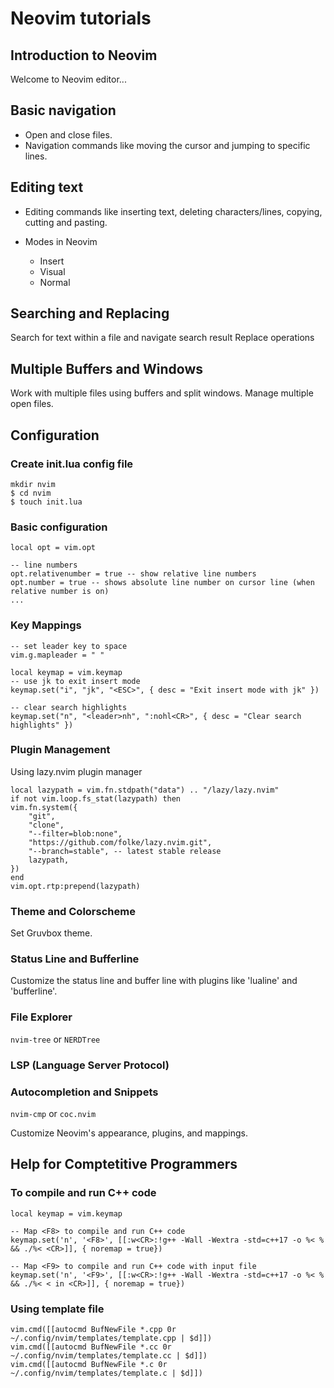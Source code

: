 # Neovim tutorials

## Introduction to Neovim

Welcome to Neovim editor...

## Basic navigation

- Open and close files.
- Navigation commands like moving the cursor and jumping to specific lines.

## Editing text

- Editing commands like inserting text, deleting characters/lines, copying, cutting and pasting.

- Modes in Neovim
  - Insert
  - Visual
  - Normal

## Searching and Replacing

Search for text within a file and navigate search result
Replace operations

## Multiple Buffers and Windows

Work with multiple files using buffers and split windows.
Manage multiple open files.

## Configuration

### Create init.lua config file

    mkdir nvim
    $ cd nvim
    $ touch init.lua

### Basic configuration

    local opt = vim.opt

    -- line numbers
    opt.relativenumber = true -- show relative line numbers
    opt.number = true -- shows absolute line number on cursor line (when relative number is on)
    ...

### Key Mappings

    -- set leader key to space
    vim.g.mapleader = " "

    local keymap = vim.keymap
    -- use jk to exit insert mode
    keymap.set("i", "jk", "<ESC>", { desc = "Exit insert mode with jk" })

    -- clear search highlights
    keymap.set("n", "<leader>nh", ":nohl<CR>", { desc = "Clear search highlights" })

### Plugin Management

Using lazy.nvim plugin manager

    local lazypath = vim.fn.stdpath("data") .. "/lazy/lazy.nvim"
    if not vim.loop.fs_stat(lazypath) then
    vim.fn.system({
        "git",
        "clone",
        "--filter=blob:none",
        "https://github.com/folke/lazy.nvim.git",
        "--branch=stable", -- latest stable release
        lazypath,
    })
    end
    vim.opt.rtp:prepend(lazypath)

### Theme and Colorscheme

Set Gruvbox theme.

### Status Line and Bufferline

Customize the status line and buffer line with plugins like 'lualine' and 'bufferline'.

### File Explorer

`nvim-tree` or `NERDTree`

### LSP (Language Server Protocol)

### Autocompletion and Snippets

`nvim-cmp` or `coc.nvim`

Customize Neovim's appearance, plugins, and mappings.

## Help for Comptetitive Programmers

### To compile and run C++ code

    local keymap = vim.keymap

    -- Map <F8> to compile and run C++ code
    keymap.set('n', '<F8>', [[:w<CR>:!g++ -Wall -Wextra -std=c++17 -o %< % && ./%< <CR>]], { noremap = true})

    -- Map <F9> to compile and run C++ code with input file
    keymap.set('n', '<F9>', [[:w<CR>:!g++ -Wall -Wextra -std=c++17 -o %< % && ./%< < in <CR>]], { noremap = true})

### Using template file

    vim.cmd([[autocmd BufNewFile *.cpp 0r ~/.config/nvim/templates/template.cpp | $d]])
    vim.cmd([[autocmd BufNewFile *.cc 0r ~/.config/nvim/templates/template.cc | $d]])
    vim.cmd([[autocmd BufNewFile *.c 0r ~/.config/nvim/templates/template.c | $d]])
